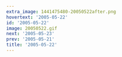 ```yaml
---
extra_image: 1441475480-20050522after.png
hovertext: '2005-05-22'
id: '2005-05-22'
image: 20050522.gif
next: '2005-05-23'
prev: '2005-05-21'
title: '2005-05-22'
---
```

